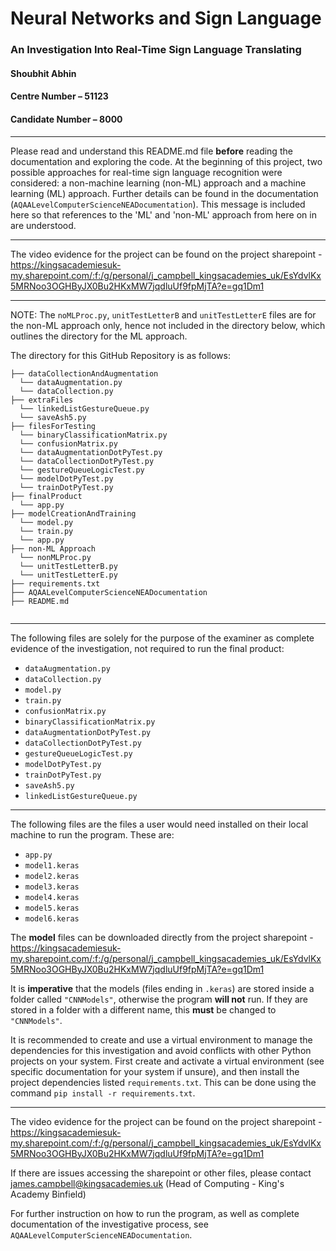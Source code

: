 # Neural Networks and Sign Language
### An Investigation Into Real-Time Sign Language Translating

#### Shoubhit Abhin
#### Centre Number – 51123
#### Candidate Number – 8000

---

Please read and understand this README.md file **before** reading the documentation and exploring the code.
At the beginning of this project, two possible approaches for real-time sign language recognition were considered: a non-machine learning (non-ML) approach and a machine learning (ML) approach. Further details can be found in the documentation (```AQAALevelComputerScienceNEADocumentation```). This message is included here so that references to the 'ML' and 'non-ML' approach from here on in are understood.

---

The video evidence for the project can be found on the project sharepoint - https://kingsacademiesuk-my.sharepoint.com/:f:/g/personal/j_campbell_kingsacademies_uk/EsYdvlKx5MRNoo3OGHByJX0Bu2HKxMW7jqdluUf9fpMjTA?e=gq1Dm1

---
NOTE: The ```noMLProc.py```, ```unitTestLetterB``` and ```unitTestLetterE``` files are for the non-ML approach only, hence not included in the directory below, which outlines the directory for the ML approach.

The directory for this GitHub Repository is as follows:
```
├── dataCollectionAndAugmentation
  └── dataAugmentation.py
  └── dataCollection.py
├── extraFiles
  └── linkedListGestureQueue.py
  └── saveAsh5.py
├── filesForTesting
  └── binaryClassificationMatrix.py
  └── confusionMatrix.py
  └── dataAugmentationDotPyTest.py
  └── dataCollectionDotPyTest.py
  └── gestureQueueLogicTest.py
  └── modelDotPyTest.py
  └── trainDotPyTest.py
├── finalProduct
  └── app.py
├── modelCreationAndTraining
  └── model.py
  └── train.py 
  └── app.py
├── non-ML Approach
  └── nonMLProc.py
  └── unitTestLetterB.py
  └── unitTestLetterE.py
├── requirements.txt
├── AQAALevelComputerScienceNEADocumentation
├── README.md
  
```

---

The following files are solely for the purpose of the examiner as complete evidence of the investigation, not required to run the final product:
* ```dataAugmentation.py```
* ```dataCollection.py```
* ```model.py```
* ```train.py```
* ```confusionMatrix.py```
* ```binaryClassificationMatrix.py```
* ```dataAugmentationDotPyTest.py```
* ```dataCollectionDotPyTest.py```
* ```gestureQueueLogicTest.py```
* ```modelDotPyTest.py```
* ```trainDotPyTest.py```
* ```saveAsh5.py```
* ```linkedListGestureQueue.py```

---

The following files are the files a user would need installed on their local machine to run the program. These are:
* ```app.py```
* ```model1.keras```
* ```model2.keras```
* ```model3.keras```
* ```model4.keras```
* ```model5.keras```
* ```model6.keras```

The **model** files can be downloaded directly from the project sharepoint - https://kingsacademiesuk-my.sharepoint.com/:f:/g/personal/j_campbell_kingsacademies_uk/EsYdvlKx5MRNoo3OGHByJX0Bu2HKxMW7jqdluUf9fpMjTA?e=gq1Dm1

It is **imperative** that the models (files ending in ```.keras```) are stored inside a folder called ```"CNNModels"```, otherwise the program **will not** run. If they are stored in a folder with a different name, this **must** be changed to ```"CNNModels"```. 

It is recommended to create and use a virtual environment to manage the dependencies for this investigation and avoid conflicts with other Python projects on your system. First create and activate a virtual environment (see specific documentation for your system if unsure), and then install the project dependencies listed ```requirements.txt```. This can be done using the command ```pip install -r requirements.txt```.

---

The video evidence for the project can be found on the project sharepoint - https://kingsacademiesuk-my.sharepoint.com/:f:/g/personal/j_campbell_kingsacademies_uk/EsYdvlKx5MRNoo3OGHByJX0Bu2HKxMW7jqdluUf9fpMjTA?e=gq1Dm1

If there are issues accessing the sharepoint or other files, please contact james.campbell@kingsacademies.uk (Head of Computing - King's Academy Binfield)

For further instruction on how to run the program, as well as complete documentation of the investigative process, see ```AQAALevelComputerScienceNEADocumentation```.



